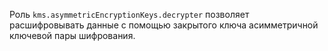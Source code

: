 Роль `kms.asymmetricEncryptionKeys.decrypter` позволяет расшифровывать данные с помощью закрытого ключа асимметричной ключевой пары шифрования.